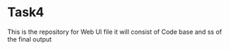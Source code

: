 # Task4
This is the repository for Web UI file it will consist of Code base and ss of the final output
